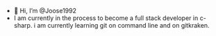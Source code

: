 - 👋 Hi, I’m @Joose1992
- I am currently in the process to become a full stack developer in c-sharp.
i am currently learning git on command line and on gitkraken.


<!---
Joose1992/Joose1992 is a ✨ special ✨ repository because its `README.md` (this file) appears on your GitHub profile.
You can click the Preview link to take a look at your changes.
--->
